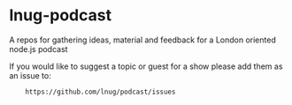 # lnug-podcast
A repos for gathering ideas, material and feedback for a London oriented node.js podcast


If you would like to suggest a  topic or guest for a show please add them as an issue to: 

        https://github.com/lnug/podcast/issues
